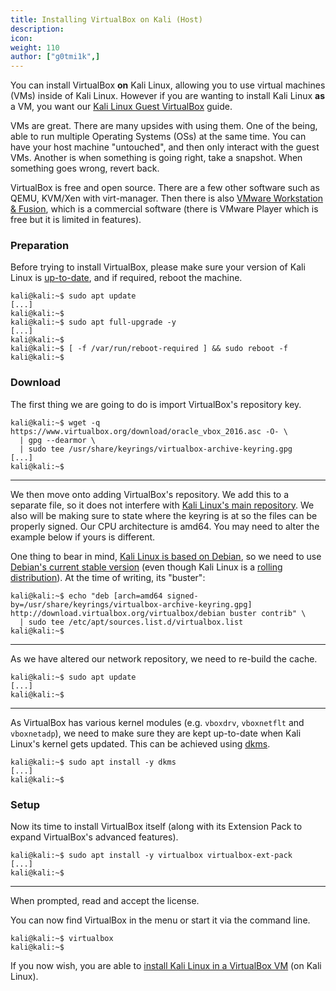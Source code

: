 ```yaml
---
title: Installing VirtualBox on Kali (Host)
description:
icon:
weight: 110
author: ["g0tmi1k",]
---
```


You can install VirtualBox **on** Kali Linux, allowing you to use virtual machines (VMs) inside of Kali Linux. However if you are wanting to install Kali Linux **as** a VM, you want our [Kali Linux Guest VirtualBox](/docs/virtualization/install-virtualbox-guest-vm/) guide.

VMs are great. There are many upsides with using them. One of the being, able to run multiple Operating Systems (OSs) at the same time. You can have your host machine "untouched", and then only interact with the guest VMs. Another is when something is going right, take a snapshot. When something goes wrong, revert back.

VirtualBox is free and open source. There are a few other software such as QEMU, KVM/Xen with virt-manager. Then there is also [VMware Workstation & Fusion](/docs/virtualization/install-vmware-host/), which is a commercial software (there is VMware Player which is free but it is limited in features).

### Preparation

Before trying to install VirtualBox, please make sure your version of Kali Linux is [up-to-date](/docs/general-use/updating-kali/), and if required, reboot the machine.

```console
kali@kali:~$ sudo apt update
[...]
kali@kali:~$
kali@kali:~$ sudo apt full-upgrade -y
[...]
kali@kali:~$
kali@kali:~$ [ -f /var/run/reboot-required ] && sudo reboot -f
kali@kali:~$
```

### Download

The first thing we are going to do is import VirtualBox's repository key.

```console
kali@kali:~$ wget -q https://www.virtualbox.org/download/oracle_vbox_2016.asc -O- \
  | gpg --dearmor \
  | sudo tee /usr/share/keyrings/virtualbox-archive-keyring.gpg
[...]
kali@kali:~$
```

- - -

We then move onto adding VirtualBox's repository.
We add this to a separate file, so it does not interfere with [Kali Linux's main repository](/docs/general-use/kali-linux-sources-list-repositories/). We also will be making sure to state where the keyring is at so the files can be properly signed.
Our CPU architecture is amd64. You may need to alter the example below if yours is different.

One thing to bear in mind, [Kali Linux is based on Debian](/docs/policy/kali-linux-relationship-with-debian/), so we need to use [Debian's current stable version](https://www.debian.org/releases/stable/) (even though Kali Linux is a [rolling distribution](/docs/general-use/kali-branches/)). At the time of writing, its "buster":

```console
kali@kali:~$ echo "deb [arch=amd64 signed-by=/usr/share/keyrings/virtualbox-archive-keyring.gpg] http://download.virtualbox.org/virtualbox/debian buster contrib" \
  | sudo tee /etc/apt/sources.list.d/virtualbox.list
kali@kali:~$
```

- - -

As we have altered our network repository, we need to re-build the cache.

```console
kali@kali:~$ sudo apt update
[...]
kali@kali:~$
```

- - -

As VirtualBox has various kernel modules (e.g. `vboxdrv`, `vboxnetflt` and `vboxnetadp`), we need to make sure they are kept up-to-date when Kali Linux's kernel gets updated. This can be achieved using [dkms](https://packages.debian.org/testing/dkms).

```console
kali@kali:~$ sudo apt install -y dkms
[...]
kali@kali:~$
```

### Setup

Now its time to install VirtualBox itself (along with its Extension Pack to expand VirtualBox's advanced features).

```console
kali@kali:~$ sudo apt install -y virtualbox virtualbox-ext-pack
[...]
kali@kali:~$
```

- - -

When prompted, read and accept the license.

You can now find VirtualBox in the menu or start it via the command line.

```console
kali@kali:~$ virtualbox
kali@kali:~$
```

If you now wish, you are able to [install Kali Linux in a VirtualBox VM](/docs/virtualization/install-virtualbox-guest-vm/) (on Kali Linux).
